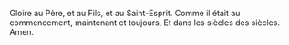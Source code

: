 Gloire au Père, 
et au Fils, 
et au Saint-Esprit.
Comme il était au commencement,
maintenant et toujours,
Et dans les siècles des siècles.
Amen.